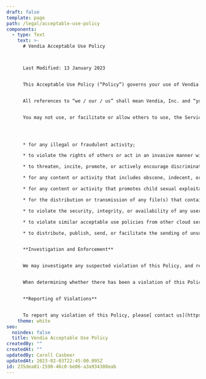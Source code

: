 ```yaml
---
draft: false
template: page
path: /legal/acceptable-use-policy
components:
  - type: Text
    text: >-
      # Vendia Acceptable Use Policy



      Last Modified: 13 January 2023 


      This Acceptable Use Policy (“Policy”) governs your use of Vendia services, applications, products and websites including [www.vendia.com](https://www.vendia.com) (together, “Vendia Offerings”). By using Vendia Offerings, you are agreeing to the latest version of this Policy, which may be updated from time to time and is available on [www.vendia.com/legal](https://www.vendia.com/legal). If material changes are made to this Policy, we will provide a more prominent notice by sending you an email notification. 


      All references to “we / our / us” shall mean Vendia, Inc. and “you / your” shall mean the individual person or legal entity that is using our Offerings. Capitalized terms used in this Policy  without definition have the meanings given such terms in the Vendia Services Agreement. 


      You may not use, or facilitate or allow others to use, the Services or the Vendia Site:




      * for any illegal or fraudulent activity;

      * to violate the rights of others or act in an invasive manner with respect to others’ privacy;

      * to threaten, incite, promote, or actively encourage discrimination, hate speech, violence, terrorism, or other serious harm;

      * for any content or activity that includes obscene, indecent, or unlawful material; 

      * for any content or activity that promotes child sexual exploitation or abuse;

      * for the distribution or transmission of any file(s) that contain viruses, corrupted data, or any similar variant that may damage the Vendia Site or our Services;

      * to violate the security, integrity, or availability of any user, network, computer or communications system, software application, or network or computing device;

      * to violate similar acceptable use policies from other cloud service providers or other third party systems when made available to you through our Services;

      * to distribute, publish, send, or facilitate the sending of unsolicited mass email or other messages, promotions, advertising, or solicitations (“spam”).


      **Investigation and Enforcement**


      We may investigate any suspected violation of this Policy, and remove or disable access to any content or resource that violates this Policy. You agree to cooperate with us to remedy any violation. We may share our findings with appropriate law enforcement agencies that have jurisdiction over you or the Services.


      When determining whether there has been a violation of this Policy, we may consider your ability and willingness to comply with this Policy, including the policies and processes you have in place to prevent or identify and remove any prohibited content or activity.


      **Reporting of Violations**


      To report any violation of this Policy, please[ contact us](https://support.aws.amazon.com/#/contacts/report-abuse).
    theme: white
seo:
  noindex: false
  title: Vendia Acceptable Use Policy
createdBy: ""
createdAt: ""
updatedBy: Caroll Casbeer
updatedAt: 2023-02-03T22:45:00.095Z
id: 235dea81-2598-46c0-be06-a3a934380eab
---
```

